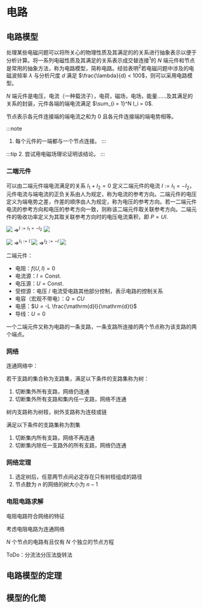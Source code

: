 # 电路

## 电路模型

处理某些电磁问题可以将所关心的物理性质及其满足的的关系进行抽象表示以便于分析计算。将一系列电磁性质及其满足的关系表示成交替连接<sup>1</sup>的 $N$ 端元件和节点是常用的抽象方法，称为电路模型，简称电路。经验表明<sup>2</sup>若电磁问题中涉及的电磁波频率 $\lambda$ 与分析尺度 $d$ 满足 $\frac{\lambda}{d} < 100$，则可以采用电路模型。

$N$ 端元件是电压，电流（一种载流子），电荷，磁场，电场，能量……及其满足的关系的封装，元件各端的端电流满足 $\sum_{i = 1}^N I_i = 0$.

节点表示各元件连接端的端电流之和为 $0$ 且各元件连接端的端电势相等。

:::note
1. 每个元件的一端都与一个节点连接。
:::

:::tip
2. 尝试用电磁场理论证明该结论。
:::

### 二端元件

可以由二端元件端电流满足的关系 $I_1 + I_2 = 0$ 定义二端元件的电流 $I := I_1 = -I_2$，元件电流与端电流的正负关系由人为规定，称为电流的参考方向。二端元件的电压定义为端电势之差，作差的顺序由人为规定，称为电压的参考方向。若一二端元件电流的参考方向和电压的参考方向一致，则称该二端元件取关联参考方向。二端元件的吸收功率定义为其取关联参考方向时的电压电流乘积，即 $P = UI$.

![](/img/curcuit/figure1.svg) $\Rightarrow^{I := I_1= -I_2}$ ![](/img/curcuit/figure2.svg)



![](/img/curcuit/figure3.svg) $\Rightarrow^{I_1 := I}$ ![](/img/curcuit/figure4.svg) $\Rightarrow^{I_2 := -I}$ ![](/img/curcuit/figure5.svg)

二端元件：
* 电阻：$f(U,I) = 0$
* 电流源：$I = \mathrm{Const.}$
* 电压源：$U = \mathrm{Const.}$
* 受控源：电压 / 电流受电路其他部分控制，表示电路的控制关系
* 电容（宏观不带电）：$Q = CU$
* 电感：$U = -L \frac{\mathrm{d}I}{\mathrm{d}t}$
* 导线：$U = 0$

一个二端元件又称为电路的一条支路，一条支路所连接的两个节点称为该支路的两个端点。

### 网络

连通网络中：

若干支路的集合称为支路集，满足以下条件的支路集称为树：

1. 切断集外所有支路，网络仍连通
2. 切断集外所有支路和集内任一支路，网络不连通

树内支路称为树枝，树外支路称为连枝或链

满足以下条件的支路集称为割集

1. 切断集内所有支路，网络不再连通
2. 切断集内除任一支路外的所有支路，网络仍连通

### 网络定理

1. 选定树后，任意两节点间必定存在只有树枝组成的路径
2. 节点数为 $n$ 的网络的树大小为 $n - 1$

### 电阻电路求解

电阻电路符合网络的特征

考虑电阻电路为连通网络

$N$ 个节点的电路有且仅有 $N$ 个独立的节点方程



ToDo：分流法分压法旋转法

## 电路模型的定理


## 模型的化简

